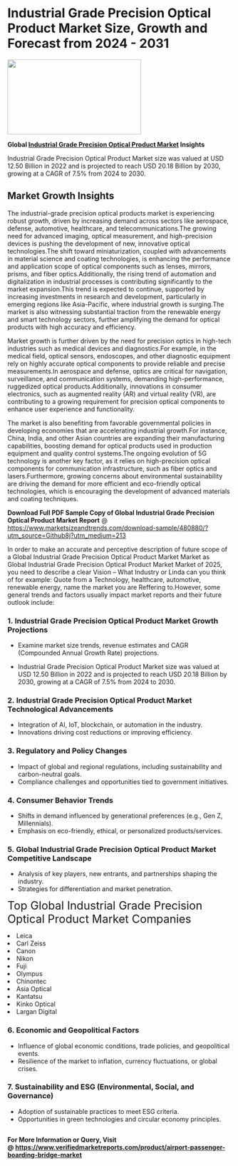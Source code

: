<H1>Industrial Grade Precision Optical Product Market Size, Growth and Forecast from 2024 - 2031</H1><img class="aligncenter size-medium wp-image-584254" src="https://thirdeyenews.in/wp-content/uploads/2024/09/Global-Market-Research-300x168.jpeg" alt="" width="300" height="168" /><p><strong>Global&nbsp;<a href="https://www.marketsizeandtrends.com/download-sample/480880/?utm_source=Github8j?utm_medium=213">Industrial Grade Precision Optical Product Market</a> Insights</strong></p><p>Industrial Grade Precision Optical Product Market size was valued at USD 12.50 Billion in 2022 and is projected to reach USD 20.18 Billion by 2030, growing at a CAGR of 7.5% from 2024 to 2030.</p><p><h2>Market Growth Insights</h2> <p>The industrial-grade precision optical products market is experiencing robust growth, driven by increasing demand across sectors like aerospace, defense, automotive, healthcare, and telecommunications.The growing need for advanced imaging, optical measurement, and high-precision devices is pushing the development of new, innovative optical technologies.The shift toward miniaturization, coupled with advancements in material science and coating technologies, is enhancing the performance and application scope of optical components such as lenses, mirrors, prisms, and fiber optics.Additionally, the rising trend of automation and digitalization in industrial processes is contributing significantly to the market expansion.This trend is expected to continue, supported by increasing investments in research and development, particularly in emerging regions like Asia-Pacific, where industrial growth is surging.The market is also witnessing substantial traction from the renewable energy and smart technology sectors, further amplifying the demand for optical products with high accuracy and efficiency.</p> <p>Market growth is further driven by the need for precision optics in high-tech industries such as medical devices and diagnostics.For example, in the medical field, optical sensors, endoscopes, and other diagnostic equipment rely on highly accurate optical components to provide reliable and precise measurements.In aerospace and defense, optics are critical for navigation, surveillance, and communication systems, demanding high-performance, ruggedized optical products.Additionally, innovations in consumer electronics, such as augmented reality (AR) and virtual reality (VR), are contributing to a growing requirement for precision optical components to enhance user experience and functionality.</p> <p>The market is also benefiting from favorable governmental policies in developing economies that are accelerating industrial growth.For instance, China, India, and other Asian countries are expanding their manufacturing capabilities, boosting demand for optical products used in production equipment and quality control systems.The ongoing evolution of 5G technology is another key factor, as it relies on high-precision optical components for communication infrastructure, such as fiber optics and lasers.Furthermore, growing concerns about environmental sustainability are driving the demand for more efficient and eco-friendly optical technologies, which is encouraging the development of advanced materials and coating techniques.</p> <p><span class=""><strong>Download Full PDF Sample Copy of Global Industrial Grade Precision Optical Product Market Report</strong> @ <a href="https://www.marketsizeandtrends.com/download-sample/480880/?utm_source=Github8j?utm_medium=213" target="_blank">https://www.marketsizeandtrends.com/download-sample/480880/?utm_source=Github8j?utm_medium=213</a></span></p><p>In order to make an accurate and perceptive description of future scope of a Global&nbsp;Industrial Grade Precision Optical Product Market Market as Global&nbsp;Industrial Grade Precision Optical Product Market Market of 2025, you need to describe a clear Vision &ndash; What Industry or Linda can you think of for example: Quote from a Technology, healthcare, automotive, renewable energy, name the market you are Reffering to.However, some general trends and factors usually impact market reports and their future outlook include:</p><h3>1.&nbsp;<strong>Industrial Grade Precision Optical Product Market Growth Projections</strong></h3><ul><li>Examine market size trends, revenue estimates and CAGR (Compounded Annual Growth Rate) projections.</li><li><p>Industrial Grade Precision Optical Product Market size was valued at USD 12.50 Billion in 2022 and is projected to reach USD 20.18 Billion by 2030, growing at a CAGR of 7.5% from 2024 to 2030.</p></li></ul><h3>2.&nbsp;<strong>Industrial Grade Precision Optical Product Market Technological Advancements</strong></h3><ul><li>Integration of AI, IoT, blockchain, or automation in the industry.</li><li>Innovations driving cost reductions or improving efficiency.</li></ul><h3>3.&nbsp;<strong>Regulatory and Policy Changes</strong></h3><ul><li>Impact of global and regional regulations, including sustainability and carbon-neutral goals.</li><li>Compliance challenges and opportunities tied to government initiatives.</li></ul><h3>4.&nbsp;<strong>Consumer Behavior Trends</strong></h3><ul><li>Shifts in demand influenced by generational preferences (e.g., Gen Z, Millennials).</li><li>Emphasis on eco-friendly, ethical, or personalized products/services.</li></ul><h3>5.&nbsp;<strong>Global Industrial Grade Precision Optical Product Market Competitive Landscape</strong></h3><ul><li>Analysis of key players, new entrants, and partnerships shaping the industry.</li><li>Strategies for differentiation and market penetration.</li></ul><p data-pm-slice="1 1 []"><span style="color: inherit; font-family: inherit; font-size: 25px;">Top Global Industrial Grade Precision Optical Product Market Companies</span></p><div class="" data-test-id=""><p><li>Leica</li><li> Carl Zeiss</li><li> Canon</li><li> Nikon</li><li> Fuji</li><li> Olympus</li><li> Chinontec</li><li> Asia Optical</li><li> Kantatsu</li><li> Kinko Optical</li><li> Largan Digital</li></p></div><h3>6.&nbsp;<strong>Economic and Geopolitical Factors</strong></h3><ul><li>Influence of global economic conditions, trade policies, and geopolitical events.</li><li>Resilience of the market to inflation, currency fluctuations, or global crises.</li></ul><h3>7.&nbsp;<strong>Sustainability and ESG (Environmental, Social, and Governance)</strong></h3><ul><li>Adoption of sustainable practices to meet ESG criteria.</li><li>Opportunities in green technologies and circular economy principles.</li></ul><h2><strong style="font-size: 14px;">For More Information or Query, Visit @&nbsp;</strong><a style="background-color: #ffffff; font-size: 14px;" href="https://www.marketsizeandtrends.com/report/industrial-grade-precision-optical-product-market/" target="_blank">https://www.verifiedmarketreports.com/product/airport-passenger-boarding-bridge-market</a></h2>